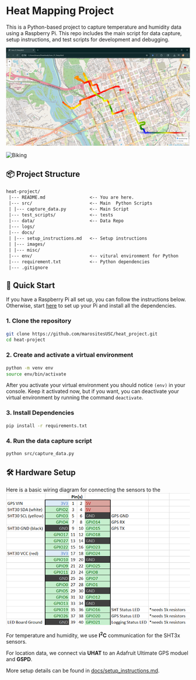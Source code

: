 # Heat Mapping Project

This is a Python-based project to capture temperature and humidity data using a Raspberry Pi. This repo includes the main script for data capture, setup instructions, and test scripts for development and debugging.

![Captured_data](docs/images/June25_data.png)

![Biking](docs/images/initial_testing_01.jpg)


## 📦 Project Structure

```
heat-project/
 |--- README.md                 <-- You are here.
 |--- src/                      <-- Main  Python Scripts
 | |--- capture_data.py         <-- Main Script
 |--- test_scripts/             <-- tests
 |--- data/                     <-- Data Repo
 |--- logs/
 |--- docs/                     
 | |--- setup_instructions.md   <-- Setup instructions
 | |--- images/
 | |--- misc/
 |--- env/                      <-- vitural environment for Python
 |--- requirement.txt           <-- Python dependencies
 |--- .gitignore                
```


## 🚀 Quick Start
If you have a Raspberry Pi all set up, you can follow the instructions below. Otherwise, start [here](docs/setup_instructions.MD) to set up your Pi and install all the dependencies.
### 1. Clone the repository

```bash
git clone https://github.com/marositesUSC/heat_project.git
cd heat-project
```
### 2. Create and activate a virtual environment
```bash
python -m venv env
source env/bin/activate
```
After you activate your virtual environment you should notice `(env)` in your console. Keep it activated now, but if you want, you can deactivate your virtual environment by running the command `deactivate`.

### 3. Install Dependencies
```bash 
pip install -r requirements.txt
```

### 4. Run the data capture script
```bash
python src/capture_data.py
```

## 🛠 Hardware Setup
Here is a basic wiring diagram for connecting the sensors to the 
![WiringDiagram](docs/images/wiring_diagram.png)

For temperature and humidity, we use **I<sup>2</sup>C** communication for the SHT3x sensors. 

For location data, we connect via **UHAT** to an Adafruit Ultimate GPS moduel and **GSPD**. 

More setup details can be found in [docs/setup_instructions.md](docs/setup_instructions.md).

